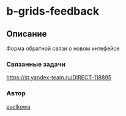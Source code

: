# b-grids-feedback

## Описание
Форма обратной связи о новом интефейсе

### Связанные задачи
https://st.yandex-team.ru/DIRECT-118895

### Автор
[evolkowa](https://staff.yandex-team.ru/evolkowa)
